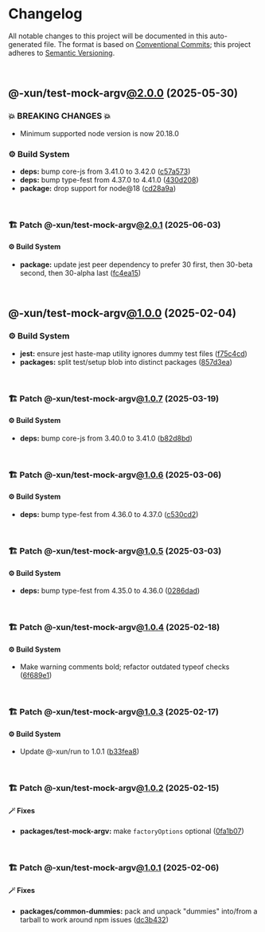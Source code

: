 # Changelog

All notable changes to this project will be documented in this auto-generated
file. The format is based on [Conventional Commits][1];
this project adheres to [Semantic Versioning][2].

<br />

## @-xun/test-mock-argv[@2.0.0][3] (2025-05-30)

### 💥 BREAKING CHANGES 💥

- Minimum supported node version is now 20.18.0

### ⚙️ Build System

- **deps:** bump core-js from 3.41.0 to 3.42.0 ([c57a573][4])
- **deps:** bump type-fest from 4.37.0 to 4.41.0 ([430d208][5])
- **package:** drop support for node\@18 ([cd28a9a][6])

<br />

### 🏗️ Patch @-xun/test-mock-argv[@2.0.1][7] (2025-06-03)

#### ⚙️ Build System

- **package:** update jest peer dependency to prefer 30 first, then 30-beta second, then 30-alpha last ([fc4ea15][8])

<br />

## @-xun/test-mock-argv[@1.0.0][9] (2025-02-04)

### ⚙️ Build System

- **jest:** ensure jest haste-map utility ignores dummy test files ([f75c4cd][10])
- **packages:** split test/setup blob into distinct packages ([857d3ea][11])

<br />

### 🏗️ Patch @-xun/test-mock-argv[@1.0.7][12] (2025-03-19)

#### ⚙️ Build System

- **deps:** bump core-js from 3.40.0 to 3.41.0 ([b82d8bd][13])

<br />

### 🏗️ Patch @-xun/test-mock-argv[@1.0.6][14] (2025-03-06)

#### ⚙️ Build System

- **deps:** bump type-fest from 4.36.0 to 4.37.0 ([c530cd2][15])

<br />

### 🏗️ Patch @-xun/test-mock-argv[@1.0.5][16] (2025-03-03)

#### ⚙️ Build System

- **deps:** bump type-fest from 4.35.0 to 4.36.0 ([0286dad][17])

<br />

### 🏗️ Patch @-xun/test-mock-argv[@1.0.4][18] (2025-02-18)

#### ⚙️ Build System

- Make warning comments bold; refactor outdated typeof checks ([6f689e1][19])

<br />

### 🏗️ Patch @-xun/test-mock-argv[@1.0.3][20] (2025-02-17)

#### ⚙️ Build System

- Update @-xun/run to 1.0.1 ([b33fea8][21])

<br />

### 🏗️ Patch @-xun/test-mock-argv[@1.0.2][22] (2025-02-15)

#### 🪄 Fixes

- **packages/test-mock-argv:** make `factoryOptions` optional ([0fa1b07][23])

<br />

### 🏗️ Patch @-xun/test-mock-argv[@1.0.1][24] (2025-02-06)

#### 🪄 Fixes

- **packages/common-dummies:** pack and unpack "dummies" into/from a tarball to work around npm issues ([dc3b432][25])

[1]: https://conventionalcommits.org
[2]: https://semver.org
[3]: https://github.com/Xunnamius/test-utils/compare/@-xun/test-mock-argv@1.0.7...@-xun/test-mock-argv@2.0.0
[4]: https://github.com/Xunnamius/test-utils/commit/c57a5737cc068abb8259597b89b5b429b1edd11e
[5]: https://github.com/Xunnamius/test-utils/commit/430d208e0ff3ab5d8752ecc1e72d3cf14f5a8252
[6]: https://github.com/Xunnamius/test-utils/commit/cd28a9a0a06981edb7d180139ceb629dc4313139
[7]: https://github.com/Xunnamius/test-utils/compare/@-xun/test-mock-argv@2.0.0...@-xun/test-mock-argv@2.0.1
[8]: https://github.com/Xunnamius/test-utils/commit/fc4ea1561ab0eb466639e76ecec9142647b7bdae
[9]: https://github.com/Xunnamius/test-utils/compare/857d3eac80084608a88cbc27476cbe23e155ce7d...@-xun/test-mock-argv@1.0.0
[10]: https://github.com/Xunnamius/test-utils/commit/f75c4cd929f5d1720d466436ad2ee5c68cced170
[11]: https://github.com/Xunnamius/test-utils/commit/857d3eac80084608a88cbc27476cbe23e155ce7d
[12]: https://github.com/Xunnamius/test-utils/compare/@-xun/test-mock-argv@1.0.6...@-xun/test-mock-argv@1.0.7
[13]: https://github.com/Xunnamius/test-utils/commit/b82d8bdf40863bf8405cba23566f44d76e7ea3b2
[14]: https://github.com/Xunnamius/test-utils/compare/@-xun/test-mock-argv@1.0.5...@-xun/test-mock-argv@1.0.6
[15]: https://github.com/Xunnamius/test-utils/commit/c530cd2587565c000dcf4efd29c8fa7b41f456fa
[16]: https://github.com/Xunnamius/test-utils/compare/@-xun/test-mock-argv@1.0.4...@-xun/test-mock-argv@1.0.5
[17]: https://github.com/Xunnamius/test-utils/commit/0286dad11ad40c10f9ed8ec68d858b0245f66bad
[18]: https://github.com/Xunnamius/test-utils/compare/@-xun/test-mock-argv@1.0.3...@-xun/test-mock-argv@1.0.4
[19]: https://github.com/Xunnamius/test-utils/commit/6f689e10efcbac51bda6c5db872d36185d578002
[20]: https://github.com/Xunnamius/test-utils/compare/@-xun/test-mock-argv@1.0.2...@-xun/test-mock-argv@1.0.3
[21]: https://github.com/Xunnamius/test-utils/commit/b33fea8db53369e4e821d273ed05fd0d4c91b749
[22]: https://github.com/Xunnamius/test-utils/compare/@-xun/test-mock-argv@1.0.1...@-xun/test-mock-argv@1.0.2
[23]: https://github.com/Xunnamius/test-utils/commit/0fa1b071f369dbe1d4bcd1896de0bdc00b84cfdd
[24]: https://github.com/Xunnamius/test-utils/compare/@-xun/test-mock-argv@1.0.0...@-xun/test-mock-argv@1.0.1
[25]: https://github.com/Xunnamius/test-utils/commit/dc3b432f6d15898a8396cf56c73f03cafcecb7a9
